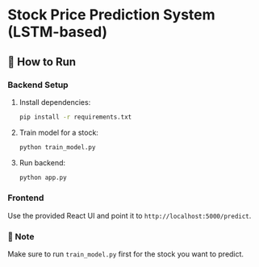 # Stock Price Prediction System (LSTM-based)

## 🚀 How to Run

### Backend Setup
1. Install dependencies:
   ```bash
   pip install -r requirements.txt
   ```

2. Train model for a stock:
   ```bash
   python train_model.py
   ```

3. Run backend:
   ```bash
   python app.py
   ```

### Frontend
Use the provided React UI and point it to `http://localhost:5000/predict`.

### 📌 Note
Make sure to run `train_model.py` first for the stock you want to predict.
